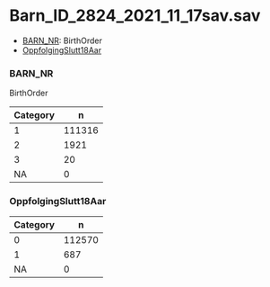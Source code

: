 # Barn_ID_2824_2021_11_17sav.sav
- [BARN_NR](Barn_ID_2824_2021_11_17sav.md#BARN_NR): BirthOrder
- [OppfolgingSlutt18Aar](Barn_ID_2824_2021_11_17sav.md#OppfolgingSlutt18Aar)


### BARN_NR
BirthOrder


| Category | n |
| -------- | - |
| 1 | 111316 |
| 2 | 1921 |
| 3 | 20 |
| NA | 0 |


### OppfolgingSlutt18Aar


| Category | n |
| -------- | - |
| 0 | 112570 |
| 1 | 687 |
| NA | 0 |


